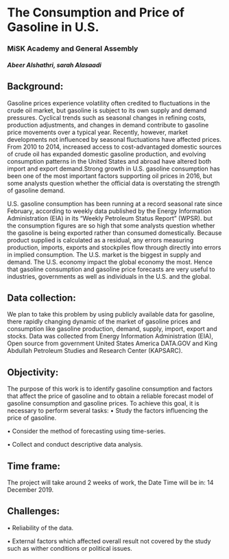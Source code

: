 # The Consumption and Price of Gasoline in U.S.
### MiSK Academy and General Assembly
##### Abeer Alshathri, sarah Alasaadi



## Background:

Gasoline prices experience volatility often credited to fluctuations in the crude oil market, but gasoline is subject to its own supply and demand pressures. Cyclical trends such as seasonal changes in refining costs, production adjustments, and changes in demand contribute to gasoline price movements over a typical year. Recently, however, market developments not influenced by seasonal fluctuations have affected prices. From 2010 to 2014, increased access to cost-advantaged domestic sources of crude oil has expanded domestic gasoline production, and evolving consumption patterns in the United States and abroad have altered both import and export demand.Strong growth in U.S. gasoline consumption has been one of the most important factors supporting oil prices in 2016, but some analysts question whether the official data is overstating the strength of gasoline demand.

U.S. gasoline consumption has been running at a record seasonal rate since February, according to weekly data published by the Energy Information Administration (EIA) in its “Weekly Petroleum Status Report” (WPSR). but the consumption figures are so high that some analysts question whether the gasoline is being exported rather than consumed domestically. Because product supplied is calculated as a residual, any errors measuring production, imports, exports and stockpiles flow through directly into errors in implied consumption. The U.S. market is the biggest in supply and demand. The U.S. economy impact the global economy the most. Hence that gasoline consumption and gasoline price forecasts are very useful to industries, governments as well as individuals in the U.S. and the global.


## Data collection:  

We plan to take this problem by using publicly available data for gasoline, there rapidly changing dynamic of the market of gasoline prices and consumption like gasoline production, demand, supply, import, export and stocks. Data was collected from Energy Information Administration (EIA), Open source from government United States America DATA.GOV and King Abdullah Petroleum Studies and Research Center (KAPSARC).



## Objectivity:

The purpose of this work is to identify gasoline consumption and factors that affect the price of gasoline and to obtain a reliable forecast model of gasoline consumption and gasoline prices. To achieve this goal, it is necessary to perform several tasks:
• Study the factors influencing the price of gasoline.

• Consider the method of forecasting using time-series.

• Collect and conduct descriptive data analysis.



## Time frame:

The project will take around 2 weeks of work, the Date Time will be in: 14 December 2019. 



## Challenges:
• Reliability of the data.

• External factors which affected overall result not covered by the study such as wither conditions or political issues.
